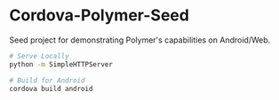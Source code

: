 Cordova-Polymer-Seed
====================

Seed project for demonstrating Polymer's capabilities on Android/Web.

```sh
# Serve Locally
python -m SimpleHTTPServer

# Build for Android
cordova build android
```
